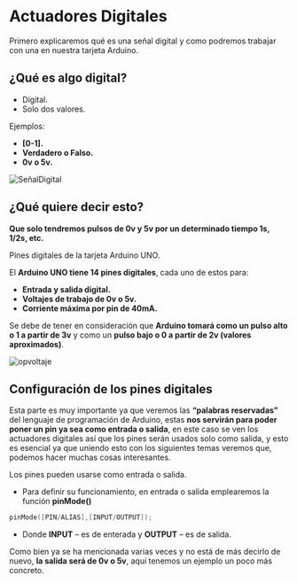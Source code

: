 # Actuadores Digitales

Primero explicaremos qué es una señal digital y como podremos trabajar con una en nuestra tarjeta Arduino.

## ¿Qué es algo digital?

- Digital.
- Solo dos valores.

Ejemplos:

- **[0-1].**
- **Verdadero o Falso.**
- **0v o 5v.**

![SeñalDigital](https://github.com/Ezzzzzzzzzzzzzz/CursoRoboticaAplicada/blob/master/Arduino/Se%C3%B1alDigital.JPG)

## ¿Qué quiere decir esto? 

**Que solo tendremos pulsos de 0v y 5v por un determinado tiempo 1s, 1/2s, etc.**

Pines digitales de la tarjeta Arduino UNO.

El **Arduino UNO tiene 14 pines digitales**, cada uno de estos para:
- **Entrada y salida digital.**
- **Voltajes de trabajo de 0v o 5v.**
- **Corriente máxima por pin de 40mA.**

Se debe de tener en consideración que **Arduino tomará como un pulso alto o 1 a partir de 3v** y como un **pulso bajo o 0 a partir de 2v (valores aproximados)**.

![opvoltaje](https://cdn.sparkfun.com/assets/7/9/3/a/c/5V-logic-levels_fixed.png)

## Configuración de los pines digitales

Esta parte es muy importante ya que veremos las **“palabras reservadas”** del lenguaje de programación de Arduino, estas **nos servirán para poder poner un pin ya sea como entrada o salida**, en este caso se ven los actuadores digitales así que los pines serán usados solo como salida, y esto es esencial ya que uniendo esto con los siguientes temas veremos que, podemos hacer muchas cosas interesantes.

Los pines pueden usarse como entrada o salida.
- Para definir su funcionamiento, en entrada o salida emplearemos la función **pinMode()**

```c
pinMode([PIN/ALIAS],[INPUT/OUTPUT]);
```
- Donde **INPUT** – es de enterada y **OUTPUT** – es de salida.

Como bien ya se ha mencionada varias veces y no está de más decirlo de nuevo, **la salida será de 0v o 5v**, aquí tenemos un ejemplo un poco más concreto.


<!--stackedit_data:
eyJoaXN0b3J5IjpbMTc1NzgxMzY0NCwtNTU1MzE3MzA0LC04MT
MxOTQ4OTVdfQ==
-->